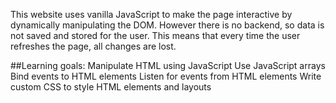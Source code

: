 This website uses vanilla JavaScript to make the page interactive by dynamically manipulating the DOM. However there is no backend, so data is not saved and stored for the user. This means that every time the user refreshes the page, all changes are lost.

##Learning goals:
Manipulate HTML using JavaScript
Use JavaScript arrays
Bind events to HTML elements
Listen for events from HTML elements
Write custom CSS to style HTML elements and layouts